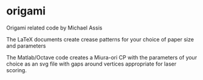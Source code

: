 # origami
Origami related code by Michael Assis

The LaTeX documents create crease patterns for your choice of paper size and parameters

The Matlab/Octave code creates a Miura-ori CP with the parameters of your choice as an svg file with gaps around vertices appropriate for laser scoring.
